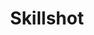 ---
layout: author
title: "Skillshot"
categories: authors
role: Top Player Council
image: /img/players/skillshot
comments: true
about: "Road to 2018 worlds."
accomplishments: "DLPT 8 Champion, 1st place Meta Weekly #12, 1st place Meta weekly #13,
TOP 32 MCS V"
---
